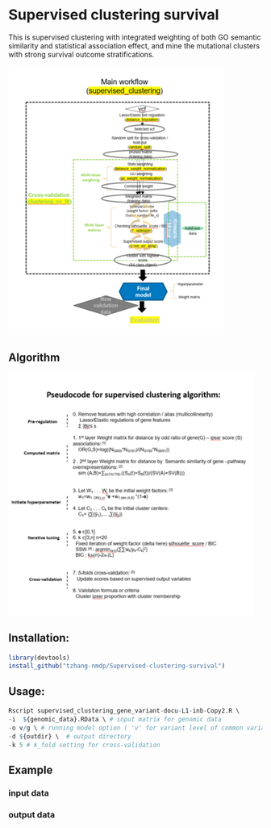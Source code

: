 Supervised clustering survival
=======================

This is supervised clustering with integrated weighting of both GO semantic similarity and statistical association effect, and mine the mutational clusters with strong survival outcome stratifications. 

![WGS_WORKFLOW](https://github.com/tzhang-nmdp/Supervised-clustering-survival/blob/main/Example/workflow.PNG)


## Algorithm
![WGS_WORKFLOW](https://github.com/tzhang-nmdp/Supervised-clustering-survival/blob/main/Example/Pseudocode.PNG)

## Installation:

``` r
library(devtools)
install_github("tzhang-nmdp/Supervised-clustering-survival")
```

## Usage:

``` r
Rscript supervised_clustering_gene_variant-docu-L1-inb-Copy2.R \
-i  ${genomic_data}.RData \ # input matrix for genomic data
-o v/g \ # running model option ( 'v' for variant level of common variant analysis, 'g' for gene level of rare variant analysis)
-d ${outdir} \  # output directory
-k 5 # k_fold setting for cross-validation
```

## Example

### input data


### output data



